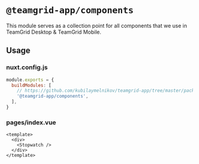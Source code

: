 # `@teamgrid-app/components`

This module serves as a collection point for all components that we use in TeamGrid Desktop & TeamGrid Mobile.

## Usage

### nuxt.config.js

```js
module.exports = {
  buildModules: [
    // https://github.com/kubilaymelnikov/teamgrid-app/tree/master/packages/components#readme
    '@teamgrid-app/components',
  ],
}
```

### pages/index.vue

```vue
<template>
  <div>
    <Stopwatch />
  </div>
</template>
```
